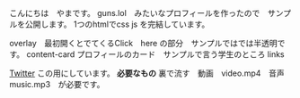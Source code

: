 こんにちは　やまです。
guns.lol　みたいなプロフィールを作ったので　サンプルを公開します。
1つのhtmlでcss js を完結しています。

overlay　最初開くとでてくるClick　here の部分　サンプルではでは半透明です。
content-card プロフィールのカード　サンプルで言う学生のところ
links       <div class="links">
      <a href="https://x.com/yam4sou" target="_blank">Twitter</a>
この用にしています。
**必要なもの**
裏で流す　動画　video.mp4　音声　music.mp3　が必要です。

